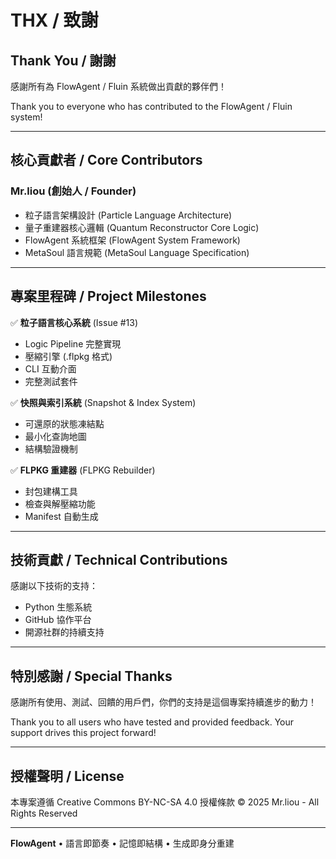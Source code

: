 # THX / 致謝

## Thank You / 謝謝

感謝所有為 FlowAgent / Fluin 系統做出貢獻的夥伴們！

Thank you to everyone who has contributed to the FlowAgent / Fluin system!

---

## 核心貢獻者 / Core Contributors

### Mr.liou (創始人 / Founder)
- 粒子語言架構設計 (Particle Language Architecture)
- 量子重建器核心邏輯 (Quantum Reconstructor Core Logic)
- FlowAgent 系統框架 (FlowAgent System Framework)
- MetaSoul 語言規範 (MetaSoul Language Specification)

---

## 專案里程碑 / Project Milestones

✅ **粒子語言核心系統** (Issue #13)
- Logic Pipeline 完整實現
- 壓縮引擎 (.flpkg 格式)
- CLI 互動介面
- 完整測試套件

✅ **快照與索引系統** (Snapshot & Index System)
- 可還原的狀態凍結點
- 最小化查詢地圖
- 結構驗證機制

✅ **FLPKG 重建器** (FLPKG Rebuilder)
- 封包建構工具
- 檢查與解壓縮功能
- Manifest 自動生成

---

## 技術貢獻 / Technical Contributions

感謝以下技術的支持：
- Python 生態系統
- GitHub 協作平台
- 開源社群的持續支持

---

## 特別感謝 / Special Thanks

感謝所有使用、測試、回饋的用戶們，你們的支持是這個專案持續進步的動力！

Thank you to all users who have tested and provided feedback. Your support drives this project forward!

---

## 授權聲明 / License

本專案遵循 Creative Commons BY-NC-SA 4.0 授權條款
© 2025 Mr.liou - All Rights Reserved

---

**FlowAgent** • 語言即節奏 • 記憶即結構 • 生成即身分重建
